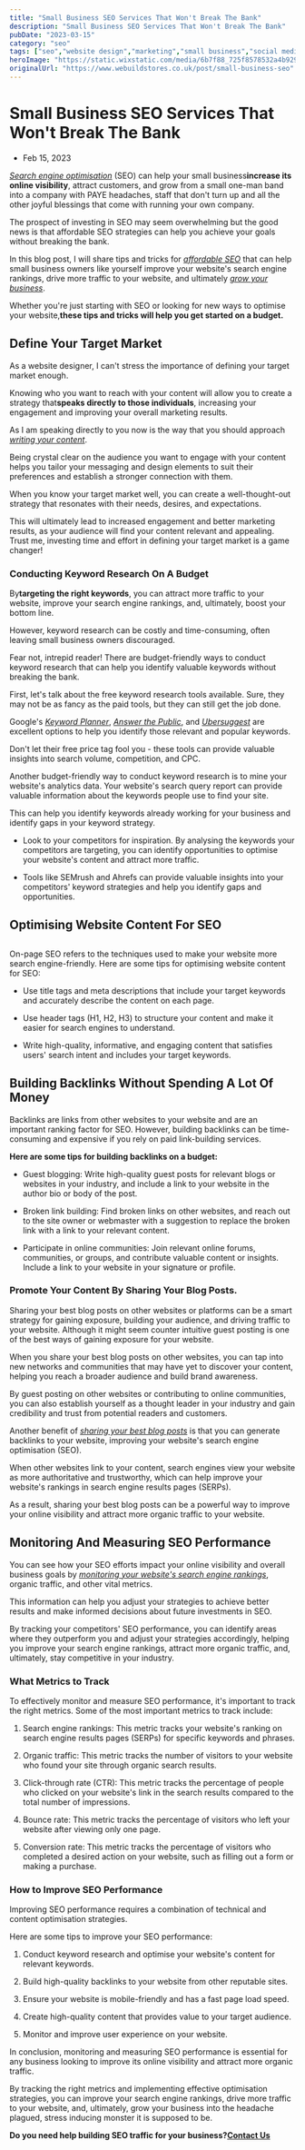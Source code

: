 ```yaml
---
title: "Small Business SEO Services That Won't Break The Bank"
description: "Small Business SEO Services That Won't Break The Bank"
pubDate: "2023-03-15"
category: "seo"
tags: ["seo","website design","marketing","small business","social media"]
heroImage: "https://static.wixstatic.com/media/6b7f88_725f8578532a4b92971a4ba6f408f12e~mv2.jpg/v1/fill/w_740,h_420,al_c,q_90,usm_0.66_1.00_0.01,enc_avif,quality_auto/6b7f88_725f8578532a4b92971a4ba6f408f12e~mv2.jpg"
originalUrl: "https://www.webuildstores.co.uk/post/small-business-seo"
---
```


# Small Business SEO Services That Won't Break The Bank

 * Feb 15, 2023

[_Search engine optimisation_](https://www.webuildstores.co.uk/seo-copywriting) (SEO) can help your small business**increase its online visibility**, attract customers, and grow from a small one-man band into a company with PAYE headaches, staff that don't turn up and all the other joyful blessings that come with running your own company.

The prospect of investing in SEO may seem overwhelming but the good news is that affordable SEO strategies can help you achieve your goals without breaking the bank. 

In this blog post, I will share tips and tricks for [_affordable SEO_](https://www.webuildstores.co.uk/seo-campaign-management) that can help small business owners like yourself improve your website's search engine rankings, drive more traffic to your website, and ultimately [_grow your business_](https://www.webuildstores.co.uk/post/10-small-business-growth-ideas). 

Whether you're just starting with SEO or looking for new ways to optimise your website,**these tips and tricks will help you get started on a budget.**

## Define Your Target Market 

As a website designer, I can't stress the importance of defining your target market enough. 

Knowing who you want to reach with your content will allow you to create a strategy that**speaks directly to those individuals**, increasing your engagement and improving your overall marketing results. 

As I am speaking directly to you now is the way that you should approach [_writing your content_](https://www.webuildstores.co.uk/post/become-the-website-copywriting-superhero-your-company-needs).

Being crystal clear on the audience you want to engage with your content helps you tailor your messaging and design elements to suit their preferences and establish a stronger connection with them. 

When you know your target market well, you can create a well-thought-out strategy that resonates with their needs, desires, and expectations. 

This will ultimately lead to increased engagement and better marketing results, as your audience will find your content relevant and appealing. Trust me, investing time and effort in defining your target market is a game changer! 

### Conducting Keyword Research On A Budget

By**targeting the right keywords**, you can attract more traffic to your website, improve your search engine rankings, and, ultimately, boost your bottom line. 

However, keyword research can be costly and time-consuming, often leaving small business owners discouraged. 

Fear not, intrepid reader! There are budget-friendly ways to conduct keyword research that can help you identify valuable keywords without breaking the bank. 

First, let's talk about the free keyword research tools available. Sure, they may not be as fancy as the paid tools, but they can still get the job done. 

Google's [_Keyword Planner_](https://ads.google.com/intl/en_uk/home/tools/keyword-planner/), [_Answer the Public_](https://answerthepublic.com/), and [_Ubersuggest_](https://neilpatel.com/ubersuggest/) are excellent options to help you identify those relevant and popular keywords. 

Don't let their free price tag fool you - these tools can provide valuable insights into search volume, competition, and CPC. 

Another budget-friendly way to conduct keyword research is to mine your website's analytics data. Your website's search query report can provide valuable information about the keywords people use to find your site. 

This can help you identify keywords already working for your business and identify gaps in your keyword strategy.

 * Look to your competitors for inspiration. By analysing the keywords your competitors are targeting, you can identify opportunities to optimise your website's content and attract more traffic. 

 * Tools like SEMrush and Ahrefs can provide valuable insights into your competitors' keyword strategies and help you identify gaps and opportunities. 

## Optimising Website Content For SEO

## 

On-page SEO refers to the techniques used to make your website more search engine-friendly. Here are some tips for optimising website content for SEO:

 * Use title tags and meta descriptions that include your target keywords and accurately describe the content on each page.

 * Use header tags (H1, H2, H3) to structure your content and make it easier for search engines to understand.

 * Write high-quality, informative, and engaging content that satisfies users' search intent and includes your target keywords.

## Building Backlinks Without Spending A Lot Of Money 

Backlinks are links from other websites to your website and are an important ranking factor for SEO. However, building backlinks can be time-consuming and expensive if you rely on paid link-building services. 

**Here are some tips for building backlinks on a budget:**

 * Guest blogging: Write high-quality guest posts for relevant blogs or websites in your industry, and include a link to your website in the author bio or body of the post.

 * Broken link building: Find broken links on other websites, and reach out to the site owner or webmaster with a suggestion to replace the broken link with a link to your relevant content.

 * Participate in online communities: Join relevant online forums, communities, or groups, and contribute valuable content or insights. Include a link to your website in your signature or profile.

### Promote Your Content By Sharing Your Blog Posts.

Sharing your best blog posts on other websites or platforms can be a smart strategy for gaining exposure, building your audience, and driving traffic to your website. Although it might seem counter intuitive guest posting is one of the best ways of gaining exposure for your website. 

When you share your best blog posts on other websites, you can tap into new networks and communities that may have yet to discover your content, helping you reach a broader audience and build brand awareness. 

By guest posting on other websites or contributing to online communities, you can also establish yourself as a thought leader in your industry and gain credibility and trust from potential readers and customers. 

Another benefit of [_sharing your best blog posts_](https://www.webuildstores.co.uk/post/how-to-design-a-blog-content-planning-schedule) is that you can generate backlinks to your website, improving your website's search engine optimisation (SEO). 

When other websites link to your content, search engines view your website as more authoritative and trustworthy, which can help improve your website's rankings in search engine results pages (SERPs). 

As a result, sharing your best blog posts can be a powerful way to improve your online visibility and attract more organic traffic to your website. 

## Monitoring And Measuring SEO Performance 

You can see how your SEO efforts impact your online visibility and overall business goals by [_monitoring your website's search engine rankings_](https://www.webuildstores.co.uk/post/your-introduction-to-google-analytics), organic traffic, and other vital metrics. 

This information can help you adjust your strategies to achieve better results and make informed decisions about future investments in SEO.

By tracking your competitors' SEO performance, you can identify areas where they outperform you and adjust your strategies accordingly, helping you improve your search engine rankings, attract more organic traffic, and, ultimately, stay competitive in your industry.

### What Metrics to Track

To effectively monitor and measure SEO performance, it's important to track the right metrics. Some of the most important metrics to track include:

 1. Search engine rankings: This metric tracks your website's ranking on search engine results pages (SERPs) for specific keywords and phrases.

 2. Organic traffic: This metric tracks the number of visitors to your website who found your site through organic search results.

 3. Click-through rate (CTR): This metric tracks the percentage of people who clicked on your website's link in the search results compared to the total number of impressions.

 4. Bounce rate: This metric tracks the percentage of visitors who left your website after viewing only one page.

 5. Conversion rate: This metric tracks the percentage of visitors who completed a desired action on your website, such as filling out a form or making a purchase. 

### How to Improve SEO Performance

Improving SEO performance requires a combination of technical and content optimisation strategies. 

Here are some tips to improve your SEO performance:

 1. Conduct keyword research and optimise your website's content for relevant keywords.

 2. Build high-quality backlinks to your website from other reputable sites.

 3. Ensure your website is mobile-friendly and has a fast page load speed.

 4. Create high-quality content that provides value to your target audience.

 5. Monitor and improve user experience on your website.

In conclusion, monitoring and measuring SEO performance is essential for any business looking to improve its online visibility and attract more organic traffic. 

By tracking the right metrics and implementing effective optimisation strategies, you can improve your search engine rankings, drive more traffic to your website, and, ultimately, grow your business into the headache plagued, stress inducing monster it is supposed to be.

**Do you need help building SEO traffic for your business?**[**__Contact Us__**](https://www.webuildstores.co.uk/contact)
